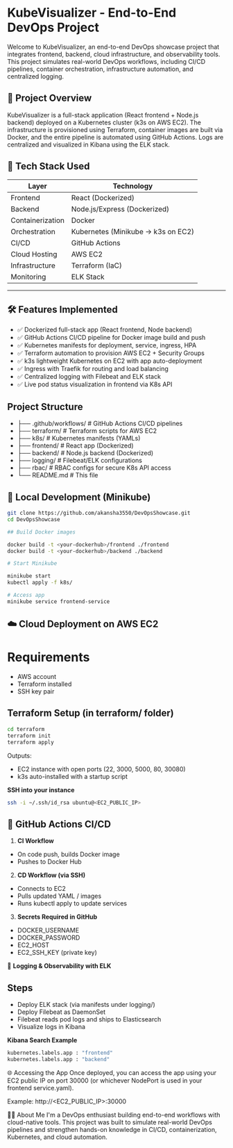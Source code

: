 # KubeVisualizer - End-to-End DevOps Project

Welcome to KubeVisualizer, an end-to-end DevOps showcase project that integrates frontend, backend, cloud infrastructure, and observability tools. This project simulates real-world DevOps workflows, including CI/CD pipelines, container orchestration, infrastructure automation, and centralized logging.

## 🌟 Project Overview

KubeVisualizer is a full-stack application (React frontend + Node.js backend) deployed on a Kubernetes cluster (k3s on AWS EC2). The infrastructure is provisioned using Terraform, container images are built via Docker, and the entire pipeline is automated using GitHub Actions. Logs are centralized and visualized in Kibana using the ELK stack.

## 🧰 Tech Stack Used

| Layer             | Technology                          |
|------------------ |-------------------------------------|
| Frontend          | React (Dockerized)                  |
| Backend           | Node.js/Express (Dockerized)        |
| Containerization  | Docker                              |
| Orchestration     | Kubernetes (Minikube → k3s on EC2)  |
| CI/CD             | GitHub Actions                      |
| Cloud Hosting     | AWS EC2                             |
| Infrastructure    | Terraform (IaC)                     |
| Monitoring        | ELK Stack                           |
---

## 🛠️ Features Implemented

- ✅ Dockerized full-stack app (React frontend, Node backend)
- ✅ GitHub Actions CI/CD pipeline for Docker image build and push
- ✅ Kubernetes manifests for deployment, service, ingress, HPA
- ✅ Terraform automation to provision AWS EC2 + Security Groups
- ✅ k3s lightweight Kubernetes on EC2 with app auto-deployment
- ✅ Ingress with Traefik for routing and load balancing
- ✅ Centralized logging with Filebeat and ELK stack
- ✅ Live pod status visualization in frontend via K8s API

## Project Structure
- ├── .github/workflows/         # GitHub Actions CI/CD pipelines
- ├── terraform/                 # Terraform scripts for AWS EC2
- ├── k8s/                       # Kubernetes manifests (YAMLs)
- ├── frontend/                  # React app (Dockerized)
- ├── backend/                   # Node.js backend (Dockerized)
- ├── logging/                   # Filebeat/ELK configurations
- ├── rbac/                      # RBAC configs for secure K8s API access
- └── README.md                  # This file

## 🔄 Local Development (Minikube)
```bash
git clone https://github.com/akansha3550/DevOpsShowcase.git
cd DevOpsShowcase

## Build Docker images

docker build -t <your-dockerhub>/frontend ./frontend
docker build -t <your-dockerhub>/backend ./backend

# Start Minikube

minikube start
kubectl apply -f k8s/

# Access app
minikube service frontend-service
```

## ☁️ Cloud Deployment on AWS EC2

# Requirements

- AWS account
- Terraform installed
- SSH key pair

## Terraform Setup (in terraform/ folder)
 ```bash
 cd terraform
 terraform init
 terraform apply
```
Outputs:

- EC2 instance with open ports (22, 3000, 5000, 80, 30080)
- k3s auto-installed with a startup script

**SSH into your instance**
```bash
ssh -i ~/.ssh/id_rsa ubuntu@<EC2_PUBLIC_IP>
```

## 🚀 GitHub Actions CI/CD
1. **CI Workflow**

- On code push, builds Docker image
- Pushes to Docker Hub

2. **CD Workflow (via SSH)**

- Connects to EC2
- Pulls updated YAML / images
- Runs kubectl apply to update services

3. **Secrets Required in GitHub**

- DOCKER_USERNAME
- DOCKER_PASSWORD
- EC2_HOST
- EC2_SSH_KEY (private key)

🚧 **Logging & Observability with ELK**

## Steps ##

- Deploy ELK stack (via manifests under logging/)
- Deploy Filebeat as DaemonSet
- Filebeat reads pod logs and ships to Elasticsearch
- Visualize logs in Kibana

**Kibana Search Example**
```bash
kubernetes.labels.app : "frontend"
kubernetes.labels.app : "backend"
```

🌐 Accessing the App
Once deployed, you can access the app using your EC2 public IP on port 30000 (or whichever NodePort is used in your frontend service.yaml).

Example:
http://<EC2_PUBLIC_IP>:30000

👨‍💼 About Me
I'm a DevOps enthusiast building end-to-end workflows with cloud-native tools.
This project was built to simulate real-world DevOps pipelines and strengthen hands-on knowledge in CI/CD, containerization, Kubernetes, and cloud automation.
